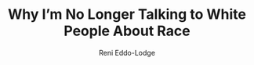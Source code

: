 ---
title: Why I’m No Longer Talking to White People About Race
author: Reni Eddo-Lodge
readingDate: 2018-06-14
layout: book
---